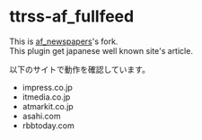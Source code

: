 ttrss-af_fullfeed
=================

This is [af_newspapers](http://tt-rss.org/forum/viewtopic.php?f=22&t=1539)'s fork.  
This plugin get japanese well known site's article.

以下のサイトで動作を確認しています。  
 * impress.co.jp  
 * itmedia.co.jp  
 * atmarkit.co.jp  
 * asahi.com  
 * rbbtoday.com  
